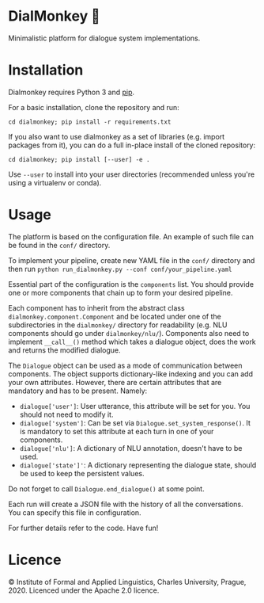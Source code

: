# DialMonkey 🙊

Minimalistic platform for dialogue system implementations.

# Installation

Dialmonkey requires Python 3 and [pip](https://pypi.org/project/pip/).

For a basic installation, clone the repository and run:
```
cd dialmonkey; pip install -r requirements.txt
```

If you also want to use dialmonkey as a set of libraries (e.g. import packages from it), you can
do a full in-place install of the cloned repository:
```
cd dialmonkey; pip install [--user] -e .
```
Use `--user` to install into your user directories (recommended unless you're using a virtualenv or conda).


# Usage

The platform is based on the configuration file.
An example of such file can be found in the `conf/` directory.

To implement your pipeline, create new YAML file in the `conf/` directory and then run
`python run_dialmonkey.py --conf conf/your_pipeline.yaml`

Essential part of the configuration is the `components` list.
You should provide one or more components that chain up to form your desired pipeline.

Each component has to inherit from the abstract class
`dialmonkey.component.Component` and be located under one of the subdirectories in the `dialmonkey/` directory  for readability
(e.g. NLU components should go under `dialmonkey/nlu/`).
Components also need to implement `__call__()` method which takes a dialogue object, does the work and returns the modified dialogue.

The `Dialogue` object can be used as a mode of communication between components.
The object supports dictionary-like indexing and you can add your own attributes.
However, there are certain attributes that are mandatory and has to be present.
Namely:
 - `dialogue['user']`: User utterance, this attribute will be set for you. You should not need to modify it.
 - `dialogue['system']`: Can be set via `Dialogue.set_system_response()`. It is mandatory to set this attribute at each turn in one of your components.
 - `dialogue['nlu']`: A dictionary of NLU annotation, doesn't have to be used.
 - `dialogue['state']'`: A dictionary representing the dialogue state, should be used to keep the persistent values.
 
Do not forget to call `Dialogue.end_dialogue()` at some point.

Each run will create a JSON file with the history of all the conversations.
You can specify this file in configuration.

For further details refer to the code.
Have fun!


# Licence

© Institute of Formal and Applied Linguistics, Charles University, Prague, 2020.
Licenced under the Apache 2.0 licence.
